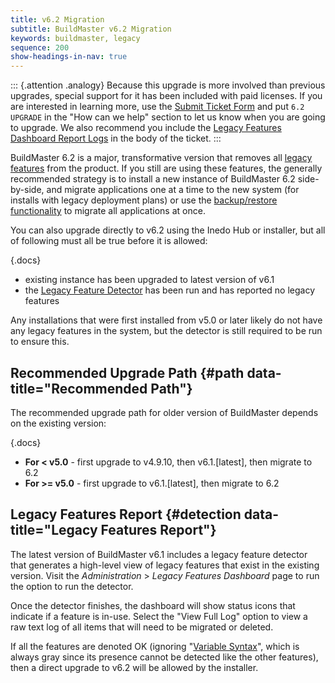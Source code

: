 ```yaml
---
title: v6.2 Migration
subtitle: BuildMaster v6.2 Migration
keywords: buildmaster, legacy
sequence: 200
show-headings-in-nav: true
---
```


::: {.attention .analogy}
Because this upgrade is more involved than previous upgrades, special support for it has been included with paid licenses. If you are interested in learning more, use the [Submit Ticket Form](https://my.inedo.com/tickets/new) and put `6.2 UPGRADE` in the "How can we help" section to let us know when you are going to upgrade. We also recommend you include the [Legacy Features Dashboard Report Logs](#detection) in the body of the ticket.
:::

BuildMaster 6.2 is a major, transformative version that removes all [legacy features](#detection) from the product. If you still are using these features, the generally recommended strategy is to install a new instance of BuildMaster 6.2 side-by-side, and migrate applications one at a time to the new system (for installs with legacy deployment plans) or use the [backup/restore functionality](/docs/buildmaster/applications/concepts/backup-restore) to migrate all applications at once.

You can also upgrade directly to v6.2 using the Inedo Hub or installer, but all of following must all be true before it is allowed:

{.docs}
 - existing instance has been upgraded to latest version of v6.1
 - the [Legacy Feature Detector](overview) has been run and has reported no legacy features

Any installations that were first installed from v5.0 or later likely do not have any legacy features in the system, but the detector is still required to be run to ensure this.

## Recommended Upgrade Path {#path data-title="Recommended Path"} 

The recommended upgrade path for older version of BuildMaster depends on the existing version:

{.docs}
 - **For < v5.0** - first upgrade to v4.9.10, then v6.1.[latest], then migrate to 6.2
 - **For >= v5.0** - first upgrade to v6.1.[latest], then migrate to 6.2

## Legacy Features Report {#detection data-title="Legacy Features Report"}

The latest version of BuildMaster v6.1 includes a legacy feature detector that generates a high-level view of legacy features that exist in the existing version. Visit the *Administration* > *Legacy Features Dashboard* page to run the option to run the detector.

Once the detector finishes, the dashboard will show status icons that indicate if a feature is in-use. Select the "View Full Log" option to view a raw text log of all items that will need to be migrated or deleted.

If all the features are denoted OK (ignoring "[Variable Syntax](overview#variable-syntax)", which is always gray since its presence cannot be detected like the other features), then a direct upgrade to v6.2 will be allowed by the installer.
